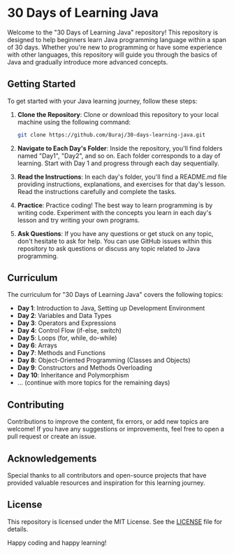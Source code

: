 # 30 Days of Learning Java

Welcome to the "30 Days of Learning Java" repository! This repository is designed to help beginners learn Java programming language within a span of 30 days. Whether you're new to programming or have some experience with other languages, this repository will guide you through the basics of Java and gradually introduce more advanced concepts.

## Getting Started

To get started with your Java learning journey, follow these steps:

1. **Clone the Repository**: Clone or download this repository to your local machine using the following command:

    ```bash
    git clone https://github.com/8uraj/30-days-learning-java.git
    ```

2. **Navigate to Each Day's Folder**: Inside the repository, you'll find folders named "Day1", "Day2", and so on. Each folder corresponds to a day of learning. Start with Day 1 and progress through each day sequentially.

3. **Read the Instructions**: In each day's folder, you'll find a README.md file providing instructions, explanations, and exercises for that day's lesson. Read the instructions carefully and complete the tasks.

4. **Practice**: Practice coding! The best way to learn programming is by writing code. Experiment with the concepts you learn in each day's lesson and try writing your own programs.

5. **Ask Questions**: If you have any questions or get stuck on any topic, don't hesitate to ask for help. You can use GitHub issues within this repository to ask questions or discuss any topic related to Java programming.

## Curriculum

The curriculum for "30 Days of Learning Java" covers the following topics:

- **Day 1**: Introduction to Java, Setting up Development Environment
- **Day 2**: Variables and Data Types
- **Day 3**: Operators and Expressions
- **Day 4**: Control Flow (if-else, switch)
- **Day 5**: Loops (for, while, do-while)
- **Day 6**: Arrays
- **Day 7**: Methods and Functions
- **Day 8**: Object-Oriented Programming (Classes and Objects)
- **Day 9**: Constructors and Methods Overloading
- **Day 10**: Inheritance and Polymorphism
- ... (continue with more topics for the remaining days)

## Contributing

Contributions to improve the content, fix errors, or add new topics are welcome! If you have any suggestions or improvements, feel free to open a pull request or create an issue.

## Acknowledgements

Special thanks to all contributors and open-source projects that have provided valuable resources and inspiration for this learning journey.

## License

This repository is licensed under the MIT License. See the [LICENSE](LICENSE) file for details.

Happy coding and happy learning!
